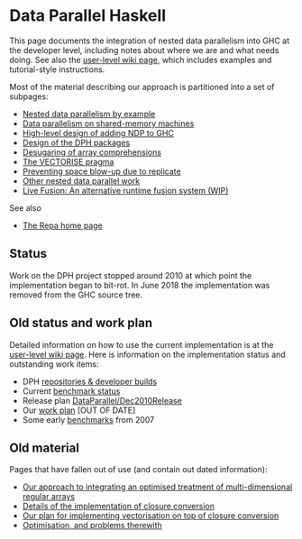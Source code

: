 # Data Parallel Haskell


This page documents the integration of nested data parallelism into GHC at the developer level, including notes about where we are and what needs doing.  See also the [ user-level wiki page](http://haskell.org/haskellwiki/GHC/Data_Parallel_Haskell), which includes examples and tutorial-style instructions.


Most of the material describing our approach is partitioned into a set of subpages:

- [Nested data parallelism by example](data-parallel/example)
- [Data parallelism on shared-memory machines](data-parallel/smp)
- [High-level design of adding NDP to GHC](data-parallel/design)
- [Design of the DPH packages](data-parallel/library)
- [Desugaring of array comprehensions](data-parallel/desugaring)
- [The VECTORISE pragma](data-parallel/vect-pragma)
- [Preventing space blow-up due to replicate](data-parallel/replicate)
- [Other nested data parallel work](data-parallel/related)
- [Live Fusion: An alternative runtime fusion system (WIP)](data-parallel/live-fusion)


See also

- [ The Repa home page](http://repa.ouroborus.net)

## Status


Work on the DPH project stopped around 2010 at which point the implementation began to bit-rot. In June 2018 the implementation was removed from the GHC source tree.

## Old status and work plan


Detailed information on how to use the current implementation is at the [ user-level wiki page](http://haskell.org/haskellwiki/GHC/Data_Parallel_Haskell).  Here is information on the implementation status and outstanding work items:

- DPH [repositories & developer builds](data-parallel/repositories)
- Current [benchmark status](data-parallel/benchmark-status)
- Release plan [DataParallel/Dec2010Release](data-parallel/dec2010-release)
- Our [work plan](data-parallel/work-plan) \[OUT OF DATE\]
- Some early [benchmarks](data-parallel/benchmarks) from 2007

## Old material


Pages that have fallen out of use (and contain out dated information):

- [Our approach to integrating an optimised treatment of multi-dimensional regular arrays](data-parallel/regular)
- [Details of the implementation of closure conversion](data-parallel/closure-conversion)
- [Our plan for implementing vectorisation on top of closure conversion](data-parallel/vectorisation)
- [Optimisation, and problems therewith](data-parallel/optimisation)
